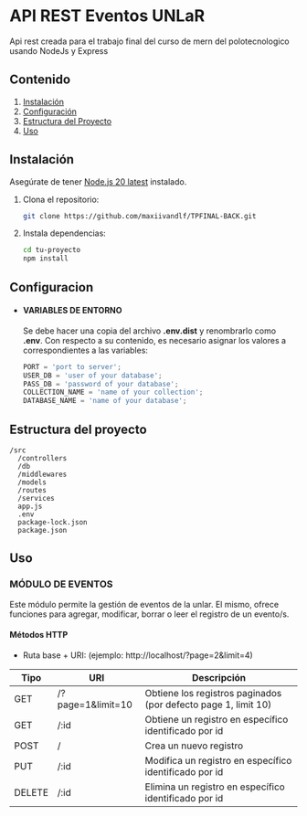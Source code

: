 # API REST Eventos UNLaR

Api rest creada para el trabajo final del curso de mern del polotecnologico usando NodeJs y Express

## Contenido

1. [Instalación](#instalación)
2. [Configuración](#configuración)
3. [Estructura del Proyecto](#estructura-del-proyecto)
4. [Uso](#uso)

## Instalación

Asegúrate de tener [Node.js 20 latest](https://nodejs.org/) instalado.

1. Clona el repositorio:

   ```bash
   git clone https://github.com/maxiivandlf/TPFINAL-BACK.git

   ```

2. Instala dependencias:

   ```bash
   cd tu-proyecto
   npm install
   ```

## Configuracion

- #### VARIABLES DE ENTORNO

  Se debe hacer una copia del archivo **.env.dist** y renombrarlo como **.env**. Con respecto a su contenido, es necesario asignar los valores a correspondientes a las variables:

  ```js
  PORT = 'port to server';
  USER_DB = 'user of your database';
  PASS_DB = 'password of your database';
  COLLECTION_NAME = 'name of your collection';
  DATABASE_NAME = 'name of your database';
  ```

## Estructura del proyecto

```
/src
  /controllers
  /db
  /middlewares
  /models
  /routes
  /services
  app.js
  .env
  package-lock.json
  package.json
```

## Uso

### MÓDULO DE EVENTOS

Este módulo permite la gestión de eventos de la unlar. El mismo, ofrece funciones para agregar, modificar, borrar o leer el registro de un evento/s.

#### Métodos HTTP

- Ruta base + URI: (ejemplo: http://localhost/?page=2&limit=4)

| Tipo   | URI               | Descripción                                                    |
| ------ | ----------------- | -------------------------------------------------------------- |
| GET    | /?page=1&limit=10 | Obtiene los registros paginados (por defecto page 1, limit 10) |
| GET    | /:id              | Obtiene un registro en específico identificado por id          |
| POST   | /                 | Crea un nuevo registro                                         |
| PUT    | /:id              | Modifica un registro en específico identificado por id         |
| DELETE | /:id              | Elimina un registro en específico identificado por id          |
